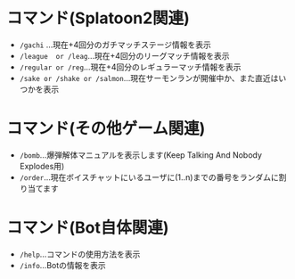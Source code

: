 # コマンド(Splatoon2関連)
* `/gachi` …現在+4回分のガチマッチステージ情報を表示
* `/league  or /leag`…現在+4回分のリーグマッチ情報を表示
* `/regular or /reg`…現在+4回分のレギュラーマッチ情報を表示
* `/sake or /shake or /salmon`…現在サーモンランが開催中か、また直近はいつかを表示

# コマンド(その他ゲーム関連)
* `/bomb`…爆弾解体マニュアルを表示します(Keep Talking And Nobody Explodes用)
* `/order`…現在ボイスチャットにいるユーザに(1..n)までの番号をランダムに割り当てます

# コマンド(Bot自体関連)
* `/help`…コマンドの使用方法を表示
* `/info`…Botの情報を表示